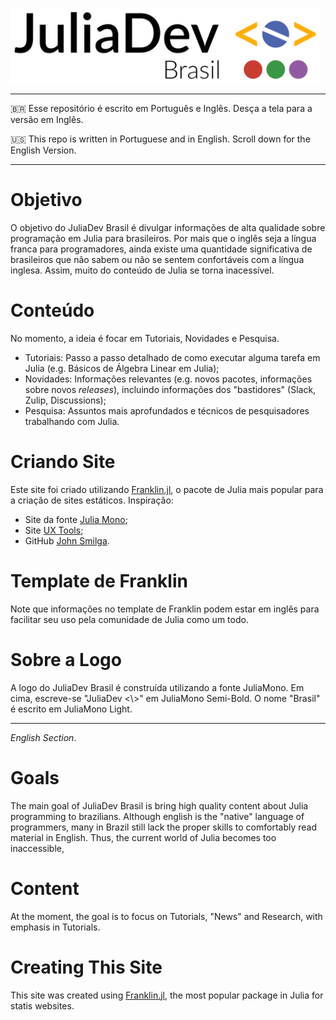<a href='https://juliadev.com.br'><img src="_assets/logo/logo.svg" height="120" /></a>

---- 

:brazil: Esse repositório é escrito em Português e Inglês. Desça a tela para a versão em Inglês.

:us: This repo is written in Portuguese and in English. Scroll down for the English Version.


----
# Objetivo
O objetivo do JuliaDev Brasil é divulgar informações de alta qualidade sobre programação em Julia para brasileiros.
Por mais que o inglês seja a língua franca para programadores, ainda existe uma quantidade significativa
de brasileiros que não sabem ou não se sentem confortáveis com a língua inglesa. Assim, muito do conteúdo
de Julia se torna inacessível.

# Conteúdo
No momento, a ideia é focar em Tutoriais, Novidades e Pesquisa.
* Tutoriais: Passo a passo detalhado de como executar alguma tarefa em Julia (e.g. Básicos de Álgebra Linear em Julia);
* Novidades: Informações relevantes (e.g. novos pacotes, informações sobre novos *releases*), incluindo informações dos "bastidores" (Slack, Zulip, Discussions);
* Pesquisa: Assuntos mais aprofundados e técnicos de pesquisadores trabalhando com Julia. 

# Criando Site
Este site foi criado utilizando [Franklin.jl](https://franklinjl.org/), o pacote de Julia mais popular para a criação de sites estáticos.
Inspiração:
* Site da fonte [Julia Mono](https://juliamono.netlify.app/);
* Site [UX Tools](https://uxtools.co/);
* GitHub [John Smilga](https://github.com/john-smilga/default-starter).

# Template de Franklin
Note que informações no template de Franklin podem estar em inglês para facilitar seu uso pela comunidade
de Julia como um todo.

# Sobre a Logo
A logo do JuliaDev Brasil é construída utilizando a fonte JuliaMono. Em cima, escreve-se
"JuliaDev <\\>" em JuliaMono Semi-Bold. O nome "Brasil" é escrito em JuliaMono Light.

----
*English Section*.

# Goals

The main goal of JuliaDev Brasil is bring high quality content about Julia programming to brazilians.
Although english is the "native" language of programmers, many in Brazil still lack the proper
skills to comfortably read material in English. Thus, the current world of Julia becomes too inaccessible,

# Content
At the moment, the goal is to focus on Tutorials, "News" and Research, with emphasis in Tutorials.

# Creating This Site
This site was created using [Franklin.jl](https://franklinjl.org/),
the most popular package in Julia for statis websites.
